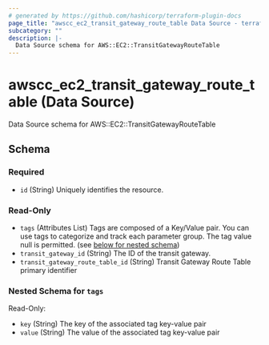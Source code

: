 ```yaml
---
# generated by https://github.com/hashicorp/terraform-plugin-docs
page_title: "awscc_ec2_transit_gateway_route_table Data Source - terraform-provider-awscc"
subcategory: ""
description: |-
  Data Source schema for AWS::EC2::TransitGatewayRouteTable
---
```


# awscc_ec2_transit_gateway_route_table (Data Source)

Data Source schema for AWS::EC2::TransitGatewayRouteTable



<!-- schema generated by tfplugindocs -->
## Schema

### Required

- `id` (String) Uniquely identifies the resource.

### Read-Only

- `tags` (Attributes List) Tags are composed of a Key/Value pair. You can use tags to categorize and track each parameter group. The tag value null is permitted. (see [below for nested schema](#nestedatt--tags))
- `transit_gateway_id` (String) The ID of the transit gateway.
- `transit_gateway_route_table_id` (String) Transit Gateway Route Table primary identifier

<a id="nestedatt--tags"></a>
### Nested Schema for `tags`

Read-Only:

- `key` (String) The key of the associated tag key-value pair
- `value` (String) The value of the associated tag key-value pair
